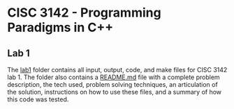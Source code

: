 # CISC 3142 - Programming Paradigms in C++

## Lab 1
The [lab1](lab1) folder contains all input, output, code, and make files for CISC 3142 lab 1. The folder also contains a [README.md](./lab1/README.md) file with a complete problem description, the tech used, problem solving techniques, an articulation of the solution, instructions on how to use these files, and a summary of how this code was tested. 

